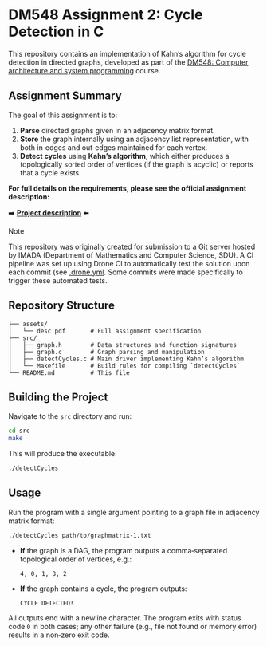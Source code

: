 # DM548 Assignment 2: Cycle Detection in C

This repository contains an implementation of Kahn’s algorithm for cycle detection in directed graphs, developed as part of the [DM548: Computer architecture and system programming](https://odin.sdu.dk/sitecore/index.php?a=searchfagbesk&internkode=dm548&lang=en) course.

## Assignment Summary

The goal of this assignment is to:

1. **Parse** directed graphs given in an adjacency matrix format.
2. **Store** the graph internally using an adjacency list representation, with both in‑edges and out‑edges maintained for each vertex.
3. **Detect cycles** using **Kahn’s algorithm**, which either produces a topologically sorted order of vertices (if the graph is acyclic) or reports that a cycle exists.

**For full details on the requirements, please see the official assignment description:**

➡️ **[Project description](./assets/desc.pdf)** ⬅️

>[!Note]
> This repository was originally created for submission to a Git server hosted by IMADA (Department of Mathematics and Computer Science, SDU). A CI pipeline was set up using Drone CI to automatically test the solution upon each commit (see [.drone.yml](./.drone.yml). Some commits were made specifically to trigger these automated tests.


## Repository Structure

```
├── assets/
│   └── desc.pdf       # Full assignment specification
├── src/
│   ├── graph.h        # Data structures and function signatures
│   ├── graph.c        # Graph parsing and manipulation
│   ├── detectCycles.c # Main driver implementing Kahn’s algorithm
│   └── Makefile       # Build rules for compiling `detectCycles`
└── README.md          # This file
```

## Building the Project

Navigate to the `src` directory and run:

```bash
cd src
make
```

This will produce the executable:

```bash
./detectCycles
```

## Usage

Run the program with a single argument pointing to a graph file in adjacency matrix format:

```bash
./detectCycles path/to/graphmatrix-1.txt
```

- **If** the graph is a DAG, the program outputs a comma‑separated topological order of vertices, e.g.:
  ```
  4, 0, 1, 3, 2
  ```
- **If** the graph contains a cycle, the program outputs:
  ```
  CYCLE DETECTED!
  ```

All outputs end with a newline character. The program exits with status code `0` in both cases; any other failure (e.g., file not found or memory error) results in a non‑zero exit code.
